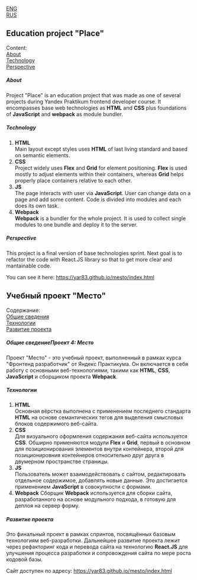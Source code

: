 [ENG](#education-project-place)<br>
[RUS](#учебный-проект-место)

## Education project "Place"

Content:<br>
[About](#about)<br>
[Technology](#technology)<br>
[Perspective](#perspective)<br>

##### About
Project "Place" is an education project that was made as one of several projects during Yandex Praktikum frontend developer course. It encompasses base web technologies as **HTML** and **CSS** plus foundations of **JavaScript** and **webpack** as module bundler.
##### Technology
1. **HTML**<br>
  Main layout except styles uses **HTML** of last living standard and based on semantic elements.
2. **CSS**<br>
  Project widely uses **Flex** and **Grid** for element positioning. **Flex** is used mostly to adjust elements within their containers, whereas **Grid** helps properly place containers relative to each other.
3. **JS**<br>
  The page interacts with user via **JavaScript**. User can change data on a page and add some content. Code is divided into modules and each does its own task. 
4. **Webpack**<br>
  **Webpack** is a bundler for the whole project. It is used to collect single modules to one bundle and deploy it to the server.
  
##### Perspective
This project is a final version of base technologies sprint. Next goal is to refactor the code with React.JS library so that to get more clear and mantainable code.

You can see it here: https://yar83.github.io/mesto/index.html

## Учебный проект "Место"

Содержание:<br>
[Общие сведения](#общие-сведения)<br>
[Технологии](#технологии)<br>
[Развитие проекта](#развитие-проекта)<br>

##### Общие сведениеПроект 4: Место
Проект "Место" - это учебный проект, выполненный в рамках курса "Фронтенд разработчик" от Яндекс Практикума. Он включается в себя работу с основными веб-технологиями, такими как **HTML**, **CSS**, **JavaScript** и сборщиком проекта **Webpack**.

##### Технологии
1. **HTML**<br>
  Основная вёрстка выполнена с применением последнего стандарта **HTML** на основе семантических тегов для выделения смысловых блоков содержимого веб-сайта.
2. **CSS**<br>
  Для визуального оформления содержания веб-сайта используется **CSS**. Обширно применяются модули **Flex** и **Grid**, первый в основном для позиционирования элементов внутри контейнера, второй для позиционировния контейнеров относительно друг друга в двумерном пространстве страницы.
3. **JS**<br>
  Пользователь может взаимодействовать с сайтом, редактировать отдельное содержимое, добавлять новые данные. Это достигается применением **JavaScript** в совокупности с формами.
4. **Webpack**
  Сборщик **Webpack** используется для сборки сайта, разработанного на основе модульного подхода, в готовую для деплоя на сервер форму.

##### Развитие проекта
Это финальный проект в рамках спринтов, посвящённых базовым технологиям веб-разработки. Дальнейшее развитие проекта лежит через рефакторинг кода и перевода сайта на технологию **React.JS** для улучшения процесса разработки и сопровождения сайта по мере роста кодовой базы.

Сайт доступен по адресу: https://yar83.github.io/mesto/index.html
